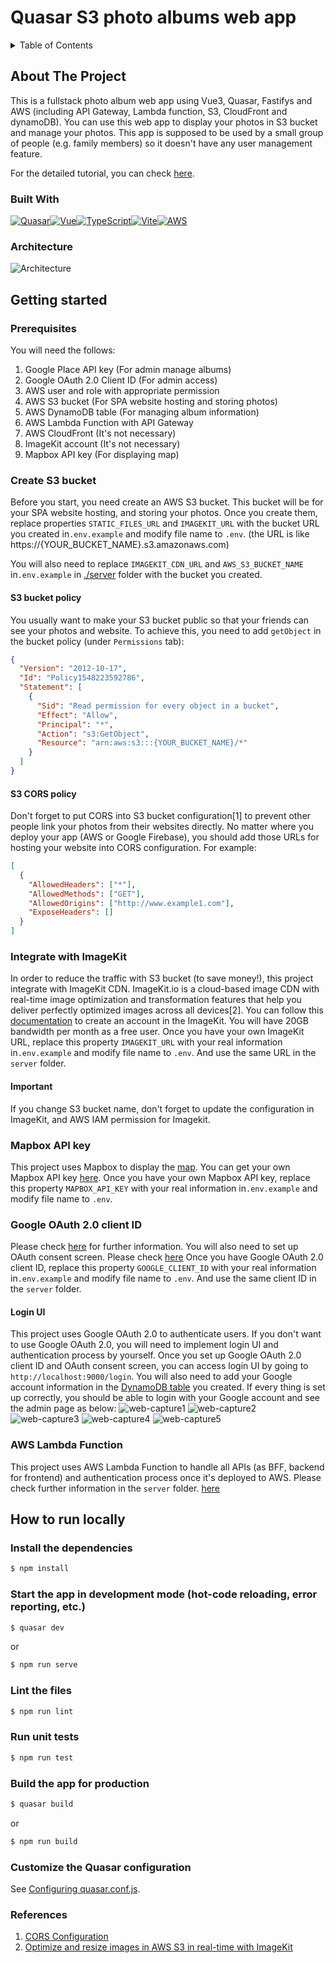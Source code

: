 # Quasar S3 photo albums web app

<!-- TABLE OF CONTENTS -->
<details>
  <summary>Table of Contents</summary>
  <ol>
    <li>
      <a href="#about-the-project">About The Project</a>
      <ul>
        <li><a href="#built-with">Built With</a></li>
        <li><a href="#architecture">Architecture</a></li>
      </ul>
    </li>
    <li>
      <a href="#getting-started">Getting Started</a>
      <ul>
        <li><a href="#prerequisites">Prerequisites</a></li>
        <li><a href="#create-s3-bucket">Create S3 bucket</a></li>
          <ul>
            <li><a href="#s3-bucket-policy">S3 bucket policy</a></li>
            <li><a href="#s3-cors-policy">S3 CORS policy</a></li>
          </ul>
        <li><a href="#integrate-with-imagekit">Integrate with ImageKit</a></li>
        <li><a href="#mapbox-api-key">Mapbox API key</a></li>
        <li><a href="#aws-lambda-function">AWS Lambda Function</a></li>
      </ul>
    </li>
    <li>
      <a href="#how-to-run-locally">How to run locally</a>
    </li>
  </ol>
</details>

## About The Project

This is a fullstack photo album web app using Vue3, Quasar, Fastifys and AWS (including API Gateway, Lambda
function, S3, CloudFront and dynamoDB). You can use this web app to display your photos in S3 bucket and manage your photos. This app
is supposed to be used by a small group of people (e.g. family members) so it doesn't have any user management feature.

For the detailed tutorial, you can check [here](https://dev.to/laurenceho/a-fullstack-vuejs-photo-album-app-part-1-2bgd).

### Built With

[![Quasar][quasar]][quasar-url][![Vue][Vue.js]][Vue-url][![TypeScript][typescript]][type-url][![Vite][vite]][vite-url][![AWS][aws]][aws-url]

### Architecture

![Architecture](doc-images/AWS-Architecture.webp)

## Getting started

### Prerequisites

You will need the follows:

1. Google Place API key (For admin manage albums)
2. Google OAuth 2.0 Client ID (For admin access)
3. AWS user and role with appropriate permission
4. AWS S3 bucket (For SPA website hosting and storing photos)
5. AWS DynamoDB table (For managing album information)
6. AWS Lambda Function with API Gateway
7. AWS CloudFront (It's not necessary)
8. ImageKit account (It's not necessary)
9. Mapbox API key (For displaying map)

### Create S3 bucket

Before you start, you need create an AWS S3 bucket. This bucket will be for your SPA website hosting, and storing your photos.
Once you create them, replace properties `STATIC_FILES_URL` and `IMAGEKIT_URL` with the bucket URL you created in`.env.example`
and modify file name to `.env`. (the URL is like https://{YOUR_BUCKET_NAME}.s3.amazonaws.com)

You will also need to replace `IMAGEKIT_CDN_URL` and `AWS_S3_BUCKET_NAME` in`.env.example` in [./server](./lambda) folder
with the bucket you created.

#### S3 bucket policy

You usually want to make your S3 bucket public so that your friends can see your photos and website. To achieve this,
you need to add `getObject` in the bucket policy (under `Permissions` tab):

```json
{
  "Version": "2012-10-17",
  "Id": "Policy1548223592786",
  "Statement": [
    {
      "Sid": "Read permission for every object in a bucket",
      "Effect": "Allow",
      "Principal": "*",
      "Action": "s3:GetObject",
      "Resource": "arn:aws:s3:::{YOUR_BUCKET_NAME}/*"
    }
  ]
}
```

#### S3 CORS policy

Don't forget to put CORS into S3 bucket configuration[1] to prevent other people link your photos from their websites directly.
No matter where you deploy your app (AWS or Google Firebase), you should add those URLs for hosting your website into CORS configuration.
For example:

```json
[
  {
    "AllowedHeaders": ["*"],
    "AllowedMethods": ["GET"],
    "AllowedOrigins": ["http://www.example1.com"],
    "ExposeHeaders": []
  }
]
```

### Integrate with ImageKit

In order to reduce the traffic with S3 bucket (to save money!), this project integrate with ImageKit CDN. ImageKit.io
is a cloud-based image CDN with real-time image optimization and transformation features that help you deliver perfectly
optimized images across all devices[2]. You can follow this [documentation](https://imagekit.io/blog/image-optimization-resize-aws-s3-imagekit/)
to create an account in the ImageKit. You will have 20GB bandwidth per month as a free user. Once you have your own ImageKit
URL, replace this property `IMAGEKIT_URL` with your real information in`.env.example` and modify file name to `.env`. And
use the same URL in the `server` folder.

#### Important

If you change S3 bucket name, don't forget to update the configuration in ImageKit, and AWS IAM permission for Imagekit.

### Mapbox API key

This project uses Mapbox to display the [map](http://demo-quasar-photo-albums.s3-website-us-east-1.amazonaws.com/map). You can get your own Mapbox API key [here](https://account.mapbox.com/auth/signup/).
Once you have your own Mapbox API key, replace this property `MAPBOX_API_KEY` with your real information in`.env.example`
and modify file name to `.env`.

### Google OAuth 2.0 client ID

Please check [here](https://developers.google.com/identity/protocols/oauth2) for further information. You will also need
to set up OAuth consent screen. Please check [here](https://developers.google.com/identity/protocols/oauth2/openid-connect#consent-screen)
Once you have Google OAuth 2.0 client ID, replace this property `GOOGLE_CLIENT_ID` with your real information in`.env.example`
and modify file name to `.env`. And use the same client ID in the `server` folder.

#### Login UI

This project uses Google OAuth 2.0 to authenticate users. If you don't want to use Google OAuth 2.0, you will need to
implement login UI and authentication process by yourself. Once you set up Google OAuth 2.0 client ID and OAuth consent
screen, you can access login UI by going to `http://localhost:9000/login`. You will also need to add your Google account
information in the [DynamoDB table](server/README.md#aws-dynamodb) you created. If every thing is set up correctly, you should be able to login
with your Google account and see the admin page as below:
![web-capture1](doc-images/Web_capture_1.jpeg)
![web-capture2](doc-images/Web_capture_2.jpeg)
![web-capture3](doc-images/Web_capture_3.jpeg)
![web-capture4](doc-images/Web_capture_4.jpeg)
![web-capture5](doc-images/Web_capture_5.jpeg)

### AWS Lambda Function

This project uses AWS Lambda Function to handle all APIs (as BFF, backend for frontend) and authentication process
once it's deployed to AWS. Please check further information in the `server` folder. [here](server/README.md)

## How to run locally

### Install the dependencies

```bash
$ npm install
```

### Start the app in development mode (hot-code reloading, error reporting, etc.)

```bash
$ quasar dev
```

or

```bash
$ npm run serve
```

### Lint the files

```bash
$ npm run lint
```

### Run unit tests

```bash
$ npm run test
```

### Build the app for production

```bash
$ quasar build
```

or

```bash
$ npm run build
```

### Customize the Quasar configuration

See [Configuring quasar.conf.js](https://v2.quasar.dev/quasar-cli/quasar-conf-js).

### References

1. [CORS Configuration](https://docs.aws.amazon.com/AmazonS3/latest/userguide/ManageCorsUsing.html)
2. [Optimize and resize images in AWS S3 in real-time with ImageKit](https://imagekit.io/blog/image-optimization-resize-aws-s3-imagekit/)

<!-- MARKDOWN LINKS & IMAGES -->

[Vue.js]: https://img.shields.io/badge/Vue%20js-35495E?style=for-the-badge&logo=vuedotjs&logoColor=4FC08D
[Vue-url]: https://vuejs.org/
[aws]: https://img.shields.io/badge/Amazon_AWS-FF9900?style=for-the-badge&logo=amazonaws&logoColor=white
[aws-url]: https://aws.amazon.com/
[quasar]: https://img.shields.io/badge/Quasar-1976D2?style=for-the-badge&logo=quasar&logoColor=white
[quasar-url]: https://quasar.dev/
[typescript]: https://img.shields.io/badge/TypeScript-007ACC?style=for-the-badge&logo=typescript&logoColor=white
[type-url]: https://www.typescriptlang.org/
[vite]: https://img.shields.io/badge/Vite-B73BFE?style=for-the-badge&logo=vite&logoColor=FFD62E
[vite-url]: https://vitejs.dev/
